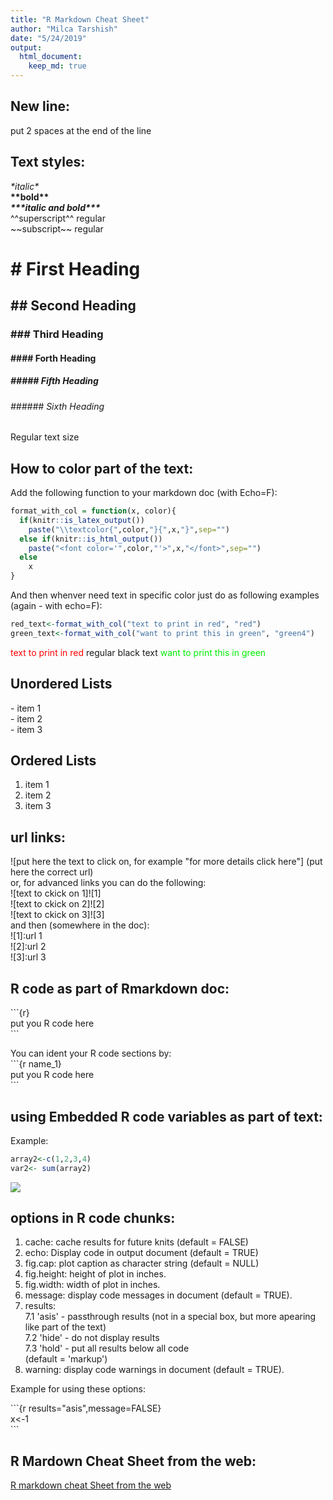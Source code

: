```yaml
---
title: "R Markdown Cheat Sheet"
author: "Milca Tarshish"
date: "5/24/2019"
output: 
  html_document:
    keep_md: true
---
```


## New line:   
put 2 spaces at the end of the line  

## Text styles:
*\*italic\**  
**\*\*bold\*\***  
***\*\*\*italic and bold\*\*\****   
^^superscript^^ regular   
~\~subscript\~~ regular


# # First Heading  
## ## Second Heading
### ### Third Heading
#### #### Forth Heading 
##### ##### Fifth Heading
###### ###### Sixth Heading  
Regular text size  

## How to color part of the text:  
Add the following function to your markdown doc (with Echo=F):  

```r
format_with_col = function(x, color){
  if(knitr::is_latex_output())
    paste("\\textcolor{",color,"}{",x,"}",sep="")
  else if(knitr::is_html_output())
    paste("<font color='",color,"'>",x,"</font>",sep="")
  else
    x
}
```
And then whenver need text in specific color just do as following examples (again - with echo=F):  

```r
red_text<-format_with_col("text to print in red", "red")
green_text<-format_with_col("want to print this in green", "green4")
```
<font color='red'>text to print in red</font> regular black text <font color='green4'>want to print this in green</font>   


## Unordered Lists
\- item 1  
\- item 2  
\- item 3  

## Ordered Lists
1. item 1  
2. item 2  
3. item 3  

## url links:   
![put here the text to click on, for example "for more details click here"] (put here the correct url)   
or, for advanced links you can do the following:  
![text to ckick on 1]![1]  
![text to ckick on 2]![2]    
![text to ckick on 3]![3]   
and then (somewhere in the doc):  
![1]:url 1  
![2]:url 2  
![3]:url 3  

## R code as part of Rmarkdown doc:  
\`\`\`\{r}  
put you R code here  
\`\`\`  

You can ident your R code sections by:  
\`\`\`\{r name_1}  
put you R code here  
\`\`\`  

## using Embedded R code variables as part of text:  
Example: 


```r
array2<-c(1,2,3,4)
var2<- sum(array2)  
```

![](C:\coursera\myDocs\image1.PNG)  

## options in R code chunks:   
1. cache: cache results for future knits (default = FALSE)  
2. echo: Display code in output document (default = TRUE)  
3. fig.cap: plot caption as character string (default = NULL)  
4. fig.height: height of plot in inches.   
5. fig.width: width of plot in inches.  
6. message: display code messages in document (default = TRUE).  
7. results:  
7.1 'asis' - passthrough results (not in a special box, but more apearing like part of the text)  
7.2 'hide' - do not display results  
7.3 'hold' - put all results below all code  
        (default = 'markup')  
8. warning: display code warnings in document (default = TRUE).  

Example for using these options: 

\`\`\`{r results="asis",message=FALSE}  
x<-1    
\`\`\`  

## R Mardown Cheat Sheet from the web: 
[R markdown cheat Sheet from the web](https://www.rstudio.com/wp-content/uploads/2016/03/rmarkdown-cheatsheet-2.0.pdf)
